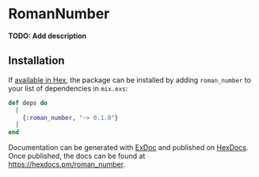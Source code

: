 # RomanNumber

**TODO: Add description**

## Installation

If [available in Hex](https://hex.pm/docs/publish), the package can be installed
by adding `roman_number` to your list of dependencies in `mix.exs`:

```elixir
def deps do
  [
    {:roman_number, "~> 0.1.0"}
  ]
end
```

Documentation can be generated with [ExDoc](https://github.com/elixir-lang/ex_doc)
and published on [HexDocs](https://hexdocs.pm). Once published, the docs can
be found at <https://hexdocs.pm/roman_number>.

